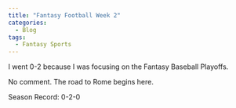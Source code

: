 ```yaml
---
title: "Fantasy Football Week 2"
categories:
  - Blog
tags:
  - Fantasy Sports
---
```

I went 0-2 because I was focusing on the Fantasy Baseball Playoffs.

No comment. The road to Rome begins here.

Season Record: 0-2-0
